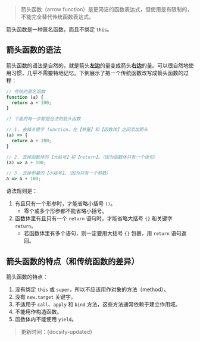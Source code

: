 > 箭头函数（arrow function）是更简洁的函数表达式，但使用是有限制的，不能完全替代传统函数表达式。

箭头函数是一种匿名函数，而且不绑定 `this`。

## 箭头函数的语法

箭头函数的语法是自然的，就是箭头**左边**的量变成箭头**右边**的量。可以很自然地使用习惯，几乎不需要特地记忆。下例展示了把一个传统函数改写成箭头函数的过程：

```js
// 传统的匿名函数
function (a) {
  return a + 100;
}

// 下面的每一步都是合法的箭头函数

// 1. 去掉关键字 function，在【参量】和【函数体】之间添加箭头
(a) => {
  return a + 100;
}

// 2. 去掉函数体的【大括号】和【return】。（因为函数体只有一个语句）
(a) => a + 100;

// 3. 去掉参量的【小括号】。（因为只有一个参数）
a => a + 100;
```

语法规则是：

1. 有且只有一个形参时，才能省略小括号 `()`。
   * 零个或多个形参都不能省略小括号。
2. 函数体里有且只有一个 `return` 语句时，才能省略大括号 `{}` 和关键字 `return`。
   * 若函数体里有多个语句，则一定要用大括号 `{}` 包裹，用 `return` 语句返回。

## 箭头函数的特点（和传统函数的差异）

箭头函数的特点：

1. 没有绑定 `this` 或 `super`，所以不应该用作对象的方法（method）。
2. 没有 `new.target` 关键字。
3. 不适用于 `call`、`apply` 和 `bind` 方法，这些方法通常依赖于建立作用域。
4. 不能用作构造函数。
5. 函数体内不能使用 `yield`。



> 更新时间：{docsify-updated}